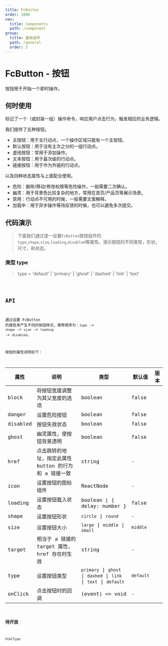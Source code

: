 ```yaml
---
title: FcButton
order: 1000
nav:
  title: Components
  path: /component
group:
  title: 基础组件
  path: /general
  order: 3
---
```


# FcButton - 按钮


按钮用于开始一个即时操作。

 ## 何时使用

标记了一个（或封装一组）操作命令，响应用户点击行为，触发相应的业务逻辑。

我们提供了五种按钮。

- 主按钮：用于主行动点，一个操作区域只能有一个主按钮。
- 默认按钮：用于没有主次之分的一组行动点。
- 虚线按钮：常用于添加操作。
- 文本按钮：用于最次级的行动点。
- 链接按钮：用于作为外链的行动点。

以及四种状态属性与上面配合使用。

- 危险：删除/移动/修改权限等危险操作，一般需要二次确认。
- 幽灵：用于背景色比较复杂的地方，常用在首页/产品页等展示场景。
- 禁用：行动点不可用的时候，一般需要文案解释。
- 加载中：用于异步操作等待反馈的时候，也可以避免多次提交。

## 代码演示

> 下面我们通过逐一设置`FcButton`按钮组件的`type`,`shape`,`size`,`loading`,`disabled`等属性。演示按钮的不同类型，形状，尺寸，和状态。

### 类型 type

> type = 'default' | 'primary' | 'ghost' | 'dashed' | 'link' | 'text'

<code src="./demo/base01.tsx" />


## API

通过设置 FcButton 的属性来产生不同的按钮样式，推荐顺序为：`type` -> `shape` -> `size` -> `loading` -> `disabled`。

按钮的属性说明如下：

| 属性 | 说明 | 类型 | 默认值 | 版本 |
| --- | --- | --- | --- | --- |
| block | 将按钮宽度调整为其父宽度的选项 | boolean | false |  |
| danger | 设置危险按钮 | boolean | false |  |
| disabled | 按钮失效状态 | boolean | false |  |
| ghost | 幽灵属性，使按钮背景透明 | boolean | false |  |
| href | 点击跳转的地址，指定此属性 button 的行为和 a 链接一致 | string | - |  |
| icon | 设置按钮的图标组件 | ReactNode | - |  |
| loading | 设置按钮载入状态 | boolean \| { delay: number } | false |  |
| shape | 设置按钮形状 | `circle` \| `round` | - |  |
| size | 设置按钮大小 | `large` \| `middle` \| `small` | `middle` |  |
| target | 相当于 a 链接的 target 属性，href 存在时生效 | string | - |  |
| type | 设置按钮类型 | `primary` \| `ghost` \| `dashed` \| `link` \| `text` \| `default` | `default` |  |
| onClick | 点击按钮时的回调 | (event) => void | - |  |



### 待开放
```tsx | pure
htmlType
```
<div style="display:none">
丢弃的属性：
| htmlType | 设置 `button` 原生的 `type` 值，可选值请参考 [HTML 标准](https://developer.mozilla.org/en-US/docs/Web/HTML/Element/button#attr-type) | string | `button` |  |
</div>
